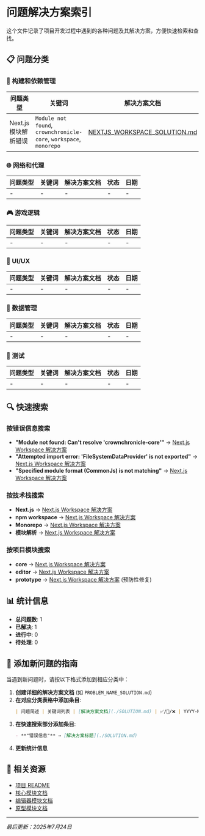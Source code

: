 # 问题解决方案索引

这个文件记录了项目开发过程中遇到的各种问题及其解决方案，方便快速检索和查找。

## 📋 问题分类

### 🔧 构建和依赖管理

| 问题类型 | 关键词 | 解决方案文档 | 状态 | 日期 |
|---------|--------|-------------|------|------|
| Next.js 模块解析错误 | `Module not found`, `crownchronicle-core`, `workspace`, `monorepo` | [NEXTJS_WORKSPACE_SOLUTION.md](./NEXTJS_WORKSPACE_SOLUTION.md) | ✅ 已解决 | 2025-07-24 |

### 🌐 网络和代理

| 问题类型 | 关键词 | 解决方案文档 | 状态 | 日期 |
|---------|--------|-------------|------|------|
| - | - | - | - | - |

### 🎮 游戏逻辑

| 问题类型 | 关键词 | 解决方案文档 | 状态 | 日期 |
|---------|--------|-------------|------|------|
| - | - | - | - | - |

### 🎨 UI/UX

| 问题类型 | 关键词 | 解决方案文档 | 状态 | 日期 |
|---------|--------|-------------|------|------|
| - | - | - | - | - |

### 🔄 数据管理

| 问题类型 | 关键词 | 解决方案文档 | 状态 | 日期 |
|---------|--------|-------------|------|------|
| - | - | - | - | - |

### 🧪 测试

| 问题类型 | 关键词 | 解决方案文档 | 状态 | 日期 |
|---------|--------|-------------|------|------|
| - | - | - | - | - |

## 🔍 快速搜索

### 按错误信息搜索

- **"Module not found: Can't resolve 'crownchronicle-core'"** → [Next.js Workspace 解决方案](./NEXTJS_WORKSPACE_SOLUTION.md)
- **"Attempted import error: 'FileSystemDataProvider' is not exported"** → [Next.js Workspace 解决方案](./NEXTJS_WORKSPACE_SOLUTION.md)
- **"Specified module format (CommonJs) is not matching"** → [Next.js Workspace 解决方案](./NEXTJS_WORKSPACE_SOLUTION.md)

### 按技术栈搜索

- **Next.js** → [Next.js Workspace 解决方案](./NEXTJS_WORKSPACE_SOLUTION.md)
- **npm workspace** → [Next.js Workspace 解决方案](./NEXTJS_WORKSPACE_SOLUTION.md)
- **Monorepo** → [Next.js Workspace 解决方案](./NEXTJS_WORKSPACE_SOLUTION.md)
- **模块解析** → [Next.js Workspace 解决方案](./NEXTJS_WORKSPACE_SOLUTION.md)

### 按项目模块搜索

- **core** → [Next.js Workspace 解决方案](./NEXTJS_WORKSPACE_SOLUTION.md)
- **editor** → [Next.js Workspace 解决方案](./NEXTJS_WORKSPACE_SOLUTION.md)
- **prototype** → [Next.js Workspace 解决方案](./NEXTJS_WORKSPACE_SOLUTION.md) (预防性修复)

## 📊 统计信息

- **总问题数**: 1
- **已解决**: 1
- **进行中**: 0
- **待处理**: 0

## 📝 添加新问题的指南

当遇到新问题时，请按以下格式添加到相应分类中：

1. **创建详细的解决方案文档** (如 `PROBLEM_NAME_SOLUTION.md`)
2. **在对应分类表格中添加条目**:
   ```markdown
   | 问题简述 | 关键词列表 | [解决方案文档](./SOLUTION.md) | ✅/🚧/❌ | YYYY-MM-DD |
   ```
3. **在快速搜索部分添加条目**:
   ```markdown
   - **"错误信息"** → [解决方案标题](./SOLUTION.md)
   ```
4. **更新统计信息**

## 🔗 相关资源

- [项目 README](./README.md)
- [核心模块文档](./core/README.md)
- [编辑器模块文档](./editor/README.md)
- [原型模块文档](./prototype/README.md)

---

*最后更新：2025年7月24日*
